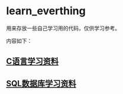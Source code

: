 # learn_everthing

用来存放一些自己学习用的代码，仅供学习参考。

内容如下：

## [C语言学习资料](C/C_README.md)

## [SQL数据库学习资料](SQL\README.md)
